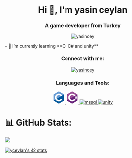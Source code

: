 <h1 align="center">Hi 👋, I'm yasin ceylan</h1>
<h3 align="center">A game developer from Turkey</h3>

<p align="center"> <img src="https://komarev.com/ghpvc/?username=yasincey&label=Profile%20views&color=0e75b6&style=flat" alt="yasincey" /> </p>
                                - 🌱 I’m currently learning **C, C# and unity**

<h3 align="center">Connect with me:</h3>
<p align="center">
<a href="https://linkedin.com/in/yasincey" target="blank"><img align="center" src="https://raw.githubusercontent.com/rahuldkjain/github-profile-readme-generator/master/src/images/icons/Social/linked-in-alt.svg" alt="yasincey" height="30" width="40" /></a>
</p>

<h3 align="center">Languages and Tools:</h3>
<p align="center"> <a href="https://www.cprogramming.com/" target="_blank" rel="noreferrer"> <img src="https://raw.githubusercontent.com/devicons/devicon/master/icons/c/c-original.svg" alt="c" width="40" height="40"/> </a> <a href="https://www.w3schools.com/cs/" target="_blank" rel="noreferrer"> <img src="https://raw.githubusercontent.com/devicons/devicon/master/icons/csharp/csharp-original.svg" alt="csharp" width="40" height="40"/> </a> <a href="https://www.microsoft.com/en-us/sql-server" target="_blank" rel="noreferrer"> <img src="https://www.svgrepo.com/show/303229/microsoft-sql-server-logo.svg" alt="mssql" width="40" height="40"/> </a> <a href="https://unity.com/" target="_blank" rel="noreferrer"> <img src="https://www.vectorlogo.zone/logos/unity3d/unity3d-icon.svg" alt="unity" width="40" height="40"/> </a> </p>

# 📊 GitHub Stats:
![](https://github-readme-streak-stats.herokuapp.com/?user=yasincey&theme=radical&hide_border=false)<br/>

<p><a href="https://github.com/JaeSeoKim/badge42"><img src="https://badge42.vercel.app/api/v2/clif4b7as005408mfs8nbdb9j/stats?cursusId=21&coalitionId=198" alt="yceylan's 42 stats" /></a> </p>
